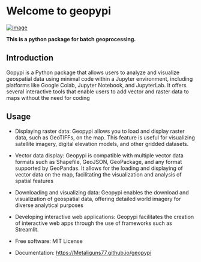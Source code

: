 # Welcome to geopypi


[![image](https://img.shields.io/pypi/v/geopypi.svg)](https://pypi.python.org/pypi/geopypi)


**This is a python package for batch geoprocessing.**

## Introduction
Gopypi is a Python package that allows users to analyze and visualize geospatial data using minimal code within a Jupyter environment, including platforms like Google Colab, Jupyter Notebook, and JupyterLab. It offers several interactive tools that enable users to add vector and raster data to maps without the need for coding

## Usage



- Displaying raster data: Geopypi allows you to load and display raster data, such as GeoTIFFs, on the map. This feature is useful for visualizing satellite imagery, digital elevation models, and other gridded datasets.

- Vector data display: Geopypi is compatible with multiple vector data formats such as Shapefile, GeoJSON, GeoPackage, and any format supported by GeoPandas. It allows for the loading and displaying of vector data on the map, facilitating the visualization and analysis of spatial features
  
- Downloading and visualizing data: Geopypi enables the download and visualization of geospatial data, offering detailed world imagery for diverse analytical purposes
  
- Developing interactive web applications: Geopypi facilitates the creation of interactive web apps through the use of frameworks such as Streamlit.

-   Free software: MIT License
-   Documentation: <https://Metaliguns77.github.io/geopypi>
    




